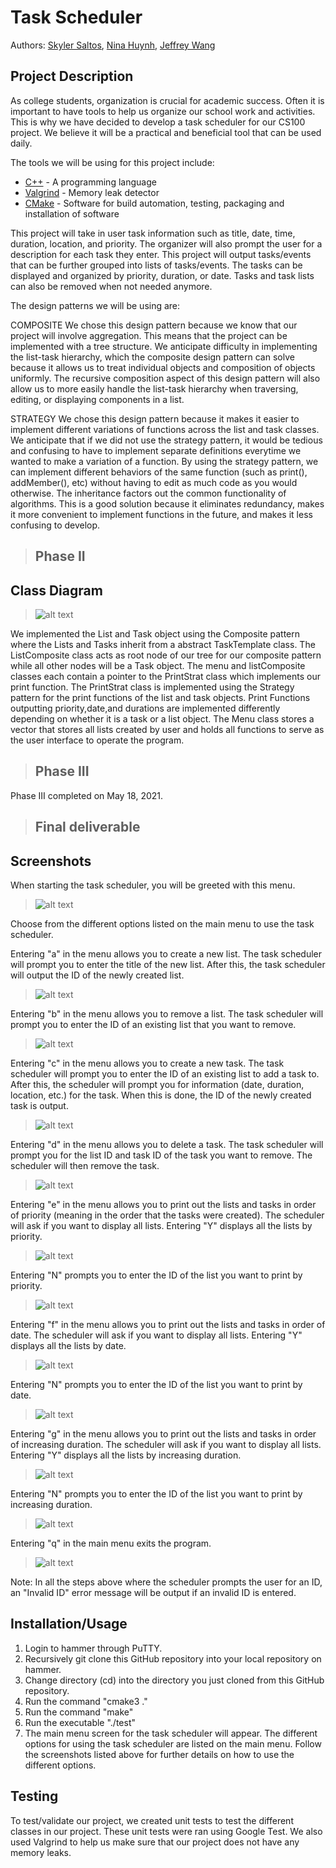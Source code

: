  # Task Scheduler
 
 Authors: [Skyler Saltos](https://github.com/skycaliah), [Nina Huynh](https://github.com/nbhuynh), [Jeffrey Wang](https://github.com/jeffwang372)
 
 
## Project Description
 As college students, organization is crucial for academic success. Often it is important to have tools to help us organize our school work and activities. This is why we have    decided to develop a task scheduler for our CS100 project. We believe it will be a practical and beneficial tool that can be used daily.
 
The tools we will be using for this project include:
* [C++](https://www.cplusplus.com/) - A programming language
* [Valgrind](https://valgrind.org/) - Memory leak detector
* [CMake](https://cmake.org/) - Software for build automation, testing, packaging and installation of software

This project will take in user task information such as title, date, time, duration, location, and priority. The organizer will also prompt the user for a description for each task they enter. This project will output tasks/events that can be further grouped into lists of tasks/events. The tasks can be displayed and organized by priority, duration, or date. Tasks and task lists can also be removed when not needed anymore.

The design patterns we will be using are:

COMPOSITE
We chose this design pattern because we know that our project will involve aggregation. This means that the project can be implemented with a tree structure. We anticipate difficulty in implementing the list-task hierarchy, which the composite design pattern can solve because it allows us to treat individual objects and composition of objects uniformly. The recursive composition aspect of this design pattern will also allow us to more easily handle the list-task hierarchy when traversing, editing, or displaying components in a list.

STRATEGY
We chose this design pattern because it makes it easier to implement different variations of functions across the list and task classes. We anticipate that if we did not use the strategy pattern, it would be tedious and confusing to have to implement separate definitions everytime we wanted to make a variation of a function. By using the strategy pattern, we can implement different behaviors of the same function (such as print(), addMember(), etc) without having to edit as much code as you would otherwise. The inheritance factors out the common functionality of algorithms. This is a good solution because it eliminates redundancy, makes it more convenient to implement functions in the future, and makes it less confusing to develop.

 
 > ## Phase II
## Class Diagram
 > ![alt text](https://github.com/cs100/final-project-ssalt006_jwang619_nhuyn035-nacl/blob/master/UMLFinalProject6.0.png)
 > 
 We implemented the List and Task object using the Composite pattern where the Lists and Tasks inherit from a abstract TaskTemplate class. The ListComposite class acts as root node of our tree for our composite pattern while all other nodes will be a Task object. The menu and listComposite classes each contain a pointer to the PrintStrat class which implements our print function. The PrintStrat class is implemented using the Strategy pattern for the print functions of the list and task objects. Print Functions outputting priority,date,and durations are implemented differently depending on whether it is a task or a list object. The Menu class stores a vector that stores all lists created by user and holds all functions to serve as the user interface to operate the program. 
 
 > ## Phase III
 Phase III completed on May 18, 2021.

 > ## Final deliverable
  
 ## Screenshots
 When starting the task scheduler, you will be greeted with this menu.
 > ![alt text](https://github.com/cs100/final-project-ssalt006_jwang619_nhuyn035-nacl/blob/master/CS100%20Project%20Documentation/CS100%20Screenshot%20Main%20Menu.JPG)
 
 Choose from the different options listed on the main menu to use the task scheduler. 
 
 Entering "a" in the menu allows you to create a new list. The task scheduler will prompt you to enter the title of the new list. After this, the task scheduler will output the ID of the newly created list.
 > ![alt text](https://github.com/cs100/final-project-ssalt006_jwang619_nhuyn035-nacl/blob/master/CS100%20Project%20Documentation/CS100%20Screenshot%20Creating%20List.JPG)
 
 Entering "b" in the menu allows you to remove a list. The task scheduler will prompt you to enter the ID of an existing list that you want to remove.
 > ![alt text](https://github.com/cs100/final-project-ssalt006_jwang619_nhuyn035-nacl/blob/master/CS100%20Project%20Documentation/CS100%20Screenshot%20Remove%20List.JPG)
 
 Entering "c" in the menu allows you to create a new task. The task scheduler will prompt you to enter the ID of an existing list to add a task to. After this, the scheduler will prompt you for information (date, duration, location, etc.) for the task. When this is done, the ID of the newly created task is output.
 > ![alt text](https://github.com/cs100/final-project-ssalt006_jwang619_nhuyn035-nacl/blob/master/CS100%20Project%20Documentation/CS100%20Screenshot%20Creating%20Task.JPG)
 
 Entering "d" in the menu allows you to delete a task. The task scheduler will prompt you for the list ID and task ID of the task you want to remove. The scheduler will then remove the task.
 > ![alt text](https://github.com/cs100/final-project-ssalt006_jwang619_nhuyn035-nacl/blob/master/CS100%20Project%20Documentation/CS100%20Screenshot%20Remove%20Task.JPG)
 
 Entering "e" in the menu allows you to print out the lists and tasks in order of priority (meaning in the order that the tasks were created). The scheduler will ask if you want to display all lists. Entering "Y" displays all the lists by priority.
 > ![alt text](https://github.com/cs100/final-project-ssalt006_jwang619_nhuyn035-nacl/blob/master/CS100%20Project%20Documentation/CS100%20Screenshot%20Print%20Priority%20All%20Lists.JPG)

Entering "N" prompts you to enter the ID of the list you want to print by priority.
 > ![alt text](https://github.com/cs100/final-project-ssalt006_jwang619_nhuyn035-nacl/blob/master/CS100%20Project%20Documentation/CS100%20Screenshot%20Print%20Priority%20One%20List.JPG)
 
 Entering "f" in the menu allows you to print out the lists and tasks in order of date. The scheduler will ask if you want to display all lists. Entering "Y" displays all the lists by date.
 > ![alt text](https://github.com/cs100/final-project-ssalt006_jwang619_nhuyn035-nacl/blob/master/CS100%20Project%20Documentation/CS100%20Screenshot%20Print%20Date%20All%20Lists.JPG)
 
 Entering "N" prompts you to enter the ID of the list you want to print by date.
 > ![alt text](https://github.com/cs100/final-project-ssalt006_jwang619_nhuyn035-nacl/blob/master/CS100%20Project%20Documentation/CS100%20Screenshot%20Print%20Date%20One%20List.JPG)
 
 Entering "g" in the menu allows you to print out the lists and tasks in order of increasing duration. The scheduler will ask if you want to display all lists. Entering "Y" displays all the lists by increasing duration.
 > ![alt text](https://github.com/cs100/final-project-ssalt006_jwang619_nhuyn035-nacl/blob/master/CS100%20Project%20Documentation/CS100%20Screenshot%20Print%20Duration%20All%20Lists.JPG)
 
 Entering "N" prompts you to enter the ID of the list you want to print by increasing duration.
 > ![alt text](https://github.com/cs100/final-project-ssalt006_jwang619_nhuyn035-nacl/blob/master/CS100%20Project%20Documentation/CS100%20Screenshot%20Print%20Duration%20One%20List.JPG)

Entering "q" in the main menu exits the program.
 > ![alt text](https://github.com/cs100/final-project-ssalt006_jwang619_nhuyn035-nacl/blob/master/CS100%20Project%20Documentation/CS100%20Screenshot%20Quit.JPG)

Note: In all the steps above where the scheduler prompts the user for an ID, an "Invalid ID" error message will be output if an invalid ID is entered.

 ## Installation/Usage
1. Login to hammer through PuTTY.
2. Recursively git clone this GitHub repository into your local repository on hammer.
3. Change directory (cd) into the directory you just cloned from this GitHub repository.
4. Run the command "cmake3 ."
5. Run the command "make"
6. Run the executable "./test"
7. The main menu screen for the task scheduler will appear. The different options for using the task scheduler are listed on the main menu. Follow the screenshots listed above for further details on how to use the different options.

 ## Testing
 To test/validate our project, we created unit tests to test the different classes in our project. These unit tests were ran using Google Test. We also used Valgrind to help us make sure that our project does not have any memory leaks.
 
